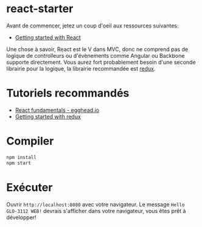 # react-starter

Avant de commencer, jetez un coup d'oeil aux ressources suivantes:
* [Getting started with React](https://facebook.github.io/react/docs/getting-started.html)

Une chose à savoir, React est le V dans MVC, donc ne comprend pas de logique de controlleurs ou d'évènements comme Angular ou Backbone supporte directement. Vous aurez fort probablement besoin d'une seconde librairie pour la logique, la librairie recommandée est [redux](http://redux.js.org/).

# Tutoriels recommandés
* [React fundamentals - egghead.io](https://egghead.io/courses/react-fundamentals)
* [Getting started with redux](https://egghead.io/courses/getting-started-with-redux)

# Compiler

```sh
npm install
npm start
```

# Exécuter

Ouvrir `http://localhost:8080` avec votre navigateur.
Le message `Hello GLO-3112 WEB!` devrais s'afficher dans votre navigateur, vous êtes prêt à développer!

